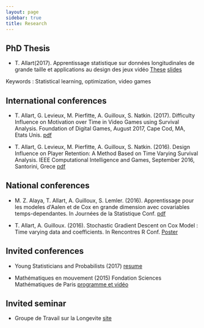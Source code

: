 ```yaml
---
layout: page
sidebar: true
title: Research
---
```


## PhD Thesis

* T. Allart(2017). Apprentissage statistique sur données longitudinales de grande taille et applications au design des jeux vidéo
[These](/research/These_Thibault_Allart.pdf)  [slides](/research/Slides.pdf)

Keywords : Statistical learning, optimization, video games

## International conferences

* T. Allart, G. Levieux, M. Pierfitte, A. Guilloux, S. Natkin. (2017). Difficulty Influence on Motivation over Time in Video Games using Survival Analysis. Foundation of Digital Games, August 2017, Cape Cod, MA, Etats Unis.
[pdf](/research/Allart_(2017)_Difficulty_Influence_on_Motivation_over_Time_in_Video_Games_using_Survival_Analysis.pdf)

* T. Allart, G. Levieux, M. Pierfitte, A. Guilloux, S. Natkin. (2016). Design Influence on Player Retention: A Method Based on Time Varying Survival Analysis. IEEE Computational Intelligence and Games, September 2016, Santorini, Grece
[pdf](/research/Allart_(2016)_Design_Influence_on_Player_Retention_-_A_Method_Based_on_Time_Varying_Survival_Analysis.pdf)

## National conferences

* M. Z. Alaya, T. Allart, A. Guilloux, S. Lemler. (2016). Apprentissage pour les modeles d'Aalen et de Cox en grande dimension avec covariables temps-dependantes. In Journées de la Statistique Conf.
[pdf](/research/Alaya_(2016)_Apprentissage_pour_les_modeles_d_Aalen_et_de_Cox_en_grande_dimension_avec_covariables_temps-dependantes.pdf)

* T. Allart, A. Guilloux. (2016). Stochastic Gradient Descent on Cox Model : Time varying data and coefficients. In Rencontres R Conf. 
[Poster](/research/Poster_Renconctres_R_2016.pdf)

## Invited conferences

* Young Statisticians and Probabilists (2017)
  [resume](http://www.sfds.asso.fr/ressource.php?fct=ddoc&i=2756)
  
* Mathématiques en mouvement (2015) Fondation Sciences Mathématiques de Paris
  [programme et vidéo](https://www.sciencesmaths-paris.fr/fr/maths-en-mouvement-2015-688.htm)

## Invited seminar

* Groupe de Travail sur la Longevite [site](https://sites.google.com/site/gtlongevitelpma/home)

